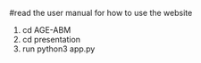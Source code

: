 #read the user manual for how to use the website 

1. cd AGE-ABM
2.  cd presentation 
2.  run python3 app.py

